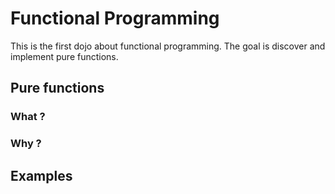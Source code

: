 # Functional Programming

This is the first dojo about functional programming. The goal is discover and implement pure functions.

## Pure functions

### What ? 

### Why ? 


## Examples
